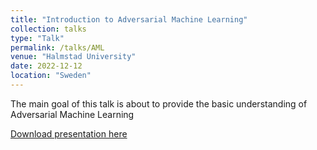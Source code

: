 ```yaml
---
title: "Introduction to Adversarial Machine Learning"
collection: talks
type: "Talk"
permalink: /talks/AML
venue: "Halmstad University"
date: 2022-12-12
location: "Sweden"
---
```


The main goal of this talk is about to provide the basic understanding of Adversarial Machine Learning

[Download presentation here](https://github.com/prayagtiwari/prayagtiwari.github.io/tree/master/files/AML.pdf)
